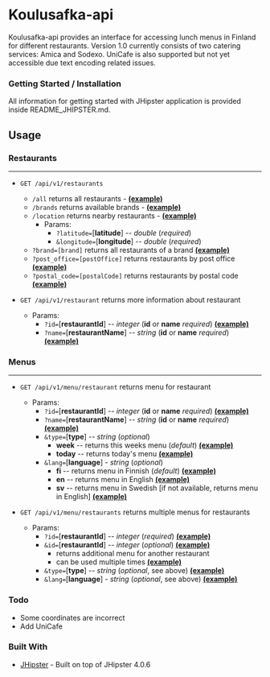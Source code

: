# Koulusafka-api

Koulusafka-api provides an interface for accessing lunch menus in Finland for different restaurants. Version 1.0 currently consists of two catering services: Amica and Sodexo. UniCafe is also supported but not yet accessible due text encoding related issues.


### Getting Started / Installation

All information for getting started with JHipster application is provided inside README_JHIPSTER.md.

## Usage

### Restaurants
------------

* `GET /api/v1/restaurants`
  * `/all` returns all restaurants - **[(example)](http://koulusafka.fi/api/v1/restaurants/all)**
  * `/brands` returns available brands - **[(example)](http://koulusafka.fi/api/v1/restaurants/brands)**
  * `/location` returns nearby restaurants - **[(example)](http://koulusafka.fi/api/v1/restaurants/location?latitude=60.17247&longitude=24.93790)**
    * Params:
       * `?latitude=`[__latitude__] -- _double_ (_required_)
       * `&longitude=`[__longitude__] -- _double_ (_required_)
   * `?brand=[brand]` returns all restaurants of a brand **[(example)](http://koulusafka.fi/api/v1/restaurants?brand=sodexo)**
   * `?post_office=[postOffice]` returns restaurants by post office **[(example)](http://koulusafka.fi/api/v1/restaurants?post_office=espoo)** 
   * `?postal_code=[postalCode]` returns restaurants by postal code **[(example)](http://koulusafka.fi/api/v1/restaurants?postal_code=02150)** 




* `GET /api/v1/restaurant` returns more information about restaurant
  * Params:
    * `?id=`[**restaurantId**] -- _integer_ (__id__ or __name__ _required_) **[(example)](http://koulusafka.fi/api/v1/restaurant?id=1)**
    * `?name=`[**restaurantName**] -- _string_ (__id__ or __name__ _required_) **[(example)](http://koulusafka.fi/api/v1/restaurant?name=aaltoyliopiston_kahvila)**



### Menus
------------
* `GET /api/v1/menu/restaurant` returns menu for restaurant
  * Params:
    * `?id=`[**restaurantId**] -- _integer_ (__id__ or __name__ _required_) **[(example)](http://koulusafka.fi/api/v1/menu/restaurant?id=1)**
    * `?name=`[**restaurantName**] -- _string_ (__id__ or __name__ _required_) **[(example)](http://koulusafka.fi/api/v1/menu/restaurant?name=aaltoyliopiston_kahvila)**
    * `&type=`[**type**] -- _string_ (_optional_)
      * __week__ -- returns this weeks menu (_default_) **[(example)](http://koulusafka.fi/api/v1/menu/restaurant?id=1&type=week)**
      * __today__ -- returns today's menu **[(example)](http://koulusafka.fi/api/v1/menu/restaurant?id=1&type=today)**
    * `&lang=`[**language**] - _string_ (_optional_)
      * __fi__ -- returns menu in Finnish (_default_) **[(example)](http://koulusafka.fi/api/v1/menu/restaurant?id=1&lang=fi)**
      * __en__ -- returns menu in English  **[(example)](http://koulusafka.fi/api/v1/menu/restaurant?id=1&lang=en)**
      * __sv__ -- returns menu in Swedish  [if not available, returns menu in English] **[(example)](http://koulusafka.fi/api/v1/menu/restaurant?id=1&lang=sv)**
      
* `GET /api/v1/menu/restaurants` returns multiple menus for restaurants
  * Params:
    * `?id=`[**restaurantId**] -- _integer_ (_required_) **[(example)](http://koulusafka.fi/api/v1/menu/restaurants?id=1)**
    * `&id=`[**restaurantId**] -- _integer_ (_optional_) **[(example)](http://koulusafka.fi/api/v1/menu/restaurants?id=1&id=2)**
       * returns additional menu for another restaurant
       * can be used multiple times **[(example)](http://koulusafka.fi/api/v1/menu/restaurants?id=1&id=2&id=3)**
    * `&type=`[**type**] -- _string_ (_optional_, see above) **[(example)](http://koulusafka.fi/api/v1/menu/restaurants?id=1&id=2&type=today)**
    * `&lang=`[**language**] - _string_ (_optional_, see above) **[(example)](http://koulusafka.fi/api/v1/menu/restaurants?id=1&id=2&type=today&lang=en)**



### Todo

- Some coordinates are incorrect
- Add UniCafe


### Built With

* [JHipster](https://github.com/jhipster) - Built on top of JHipster 4.0.6






